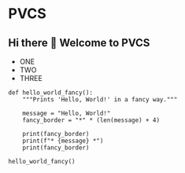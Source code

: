 # PVCS
## Hi there 👋 Welcome to PVCS
- ONE
- TWO
- THREE

```
def hello_world_fancy():
    """Prints 'Hello, World!' in a fancy way."""

    message = "Hello, World!"
    fancy_border = "*" * (len(message) + 4)

    print(fancy_border)
    print(f"* {message} *")
    print(fancy_border)

hello_world_fancy()
```
